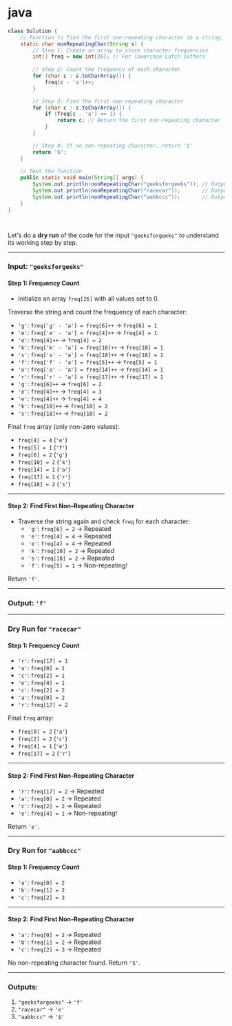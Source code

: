 # java
```java
class Solution {
    // Function to find the first non-repeating character in a string.
    static char nonRepeatingChar(String s) {
        // Step 1: Create an array to store character frequencies
        int[] freq = new int[26]; // For lowercase Latin letters
        
        // Step 2: Count the frequency of each character
        for (char c : s.toCharArray()) {
            freq[c - 'a']++;
        }

        // Step 3: Find the first non-repeating character
        for (char c : s.toCharArray()) {
            if (freq[c - 'a'] == 1) {
                return c; // Return the first non-repeating character
            }
        }

        // Step 4: If no non-repeating character, return '$'
        return '$';
    }
    
    // Test the function
    public static void main(String[] args) {
        System.out.println(nonRepeatingChar("geeksforgeeks")); // Output: 'f'
        System.out.println(nonRepeatingChar("racecar"));       // Output: 'e'
        System.out.println(nonRepeatingChar("aabbccc"));       // Output: '$'
    }
}




```


Let's do a **dry run** of the code for the input `"geeksforgeeks"` to understand its working step by step.

---

### Input: `"geeksforgeeks"`

#### Step 1: Frequency Count
- Initialize an array `freq[26]` with all values set to 0.

Traverse the string and count the frequency of each character:
- `'g'`: `freq['g' - 'a'] = freq[6]++` → `freq[6] = 1`
- `'e'`: `freq['e' - 'a'] = freq[4]++` → `freq[4] = 1`
- `'e'`: `freq[4]++` → `freq[4] = 2`
- `'k'`: `freq['k' - 'a'] = freq[10]++` → `freq[10] = 1`
- `'s'`: `freq['s' - 'a'] = freq[18]++` → `freq[18] = 1`
- `'f'`: `freq['f' - 'a'] = freq[5]++` → `freq[5] = 1`
- `'o'`: `freq['o' - 'a'] = freq[14]++` → `freq[14] = 1`
- `'r'`: `freq['r' - 'a'] = freq[17]++` → `freq[17] = 1`
- `'g'`: `freq[6]++` → `freq[6] = 2`
- `'e'`: `freq[4]++` → `freq[4] = 3`
- `'e'`: `freq[4]++` → `freq[4] = 4`
- `'k'`: `freq[10]++` → `freq[10] = 2`
- `'s'`: `freq[18]++` → `freq[18] = 2`

Final `freq` array (only non-zero values):
- `freq[4] = 4` (`'e'`)
- `freq[5] = 1` (`'f'`)
- `freq[6] = 2` (`'g'`)
- `freq[10] = 2` (`'k'`)
- `freq[14] = 1` (`'o'`)
- `freq[17] = 1` (`'r'`)
- `freq[18] = 2` (`'s'`)

---

#### Step 2: Find First Non-Repeating Character
- Traverse the string again and check `freq` for each character:
  - `'g'`: `freq[6] = 2` → Repeated
  - `'e'`: `freq[4] = 4` → Repeated
  - `'e'`: `freq[4] = 4` → Repeated
  - `'k'`: `freq[10] = 2` → Repeated
  - `'s'`: `freq[18] = 2` → Repeated
  - `'f'`: `freq[5] = 1` → Non-repeating!

Return `'f'`.

---

### Output: `'f'`

---

### Dry Run for `"racecar"`

#### Step 1: Frequency Count
- `'r'`: `freq[17] = 1`
- `'a'`: `freq[0] = 1`
- `'c'`: `freq[2] = 1`
- `'e'`: `freq[4] = 1`
- `'c'`: `freq[2] = 2`
- `'a'`: `freq[0] = 2`
- `'r'`: `freq[17] = 2`

Final `freq` array:
- `freq[0] = 2` (`'a'`)
- `freq[2] = 2` (`'c'`)
- `freq[4] = 1` (`'e'`)
- `freq[17] = 2` (`'r'`)

---

#### Step 2: Find First Non-Repeating Character
- `'r'`: `freq[17] = 2` → Repeated
- `'a'`: `freq[0] = 2` → Repeated
- `'c'`: `freq[2] = 2` → Repeated
- `'e'`: `freq[4] = 1` → Non-repeating!

Return `'e'`.

---

### Dry Run for `"aabbccc"`

#### Step 1: Frequency Count
- `'a'`: `freq[0] = 2`
- `'b'`: `freq[1] = 2`
- `'c'`: `freq[2] = 3`

---

#### Step 2: Find First Non-Repeating Character
- `'a'`: `freq[0] = 2` → Repeated
- `'b'`: `freq[1] = 2` → Repeated
- `'c'`: `freq[2] = 3` → Repeated

No non-repeating character found. Return `'$'`.

---

### Outputs:
1. `"geeksforgeeks"` → `'f'`
2. `"racecar"` → `'e'`
3. `"aabbccc"` → `'$'`